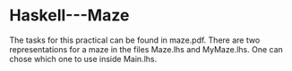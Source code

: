 # Haskell---Maze

The tasks for this practical can be found in maze.pdf.
There are two representations for a maze in the files Maze.lhs and MyMaze.lhs. One can chose which one to use inside Main.lhs.
